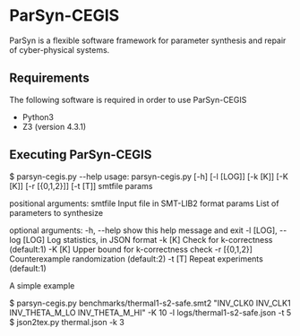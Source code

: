 # ParSyn-CEGIS

ParSyn is a flexible software framework for parameter synthesis and repair of cyber-physical systems.

## Requirements

The following software is required in order to use ParSyn-CEGIS

* Python3
* Z3 (version 4.3.1)

## Executing ParSyn-CEGIS

$ parsyn-cegis.py --help
usage: parsyn-cegis.py [-h] [-l [LOG]] [-k [K]] [-K [K]] [-r [{0,1,2}]]
                       [-t [T]]
                       smtfile params

positional arguments:
  smtfile               Input file in SMT-LIB2 format
  params                List of parameters to synthesize

optional arguments:
  -h, --help            show this help message and exit
  -l [LOG], --log [LOG]
                        Log statistics, in JSON format
  -k [K]                Check for k-correctness (default:1)
  -K [K]                Upper bound for k-correctness check
  -r [{0,1,2}]          Counterexample randomization (default:2)
  -t [T]                Repeat experiments (default:1)


A simple example

$ parsyn-cegis.py benchmarks/thermal1-s2-safe.smt2 "INV_CLK0 INV_CLK1 INV_THETA_M_LO INV_THETA_M_HI" -K 10 -l logs/thermal1-s2-safe.json -t 5
$ json2tex.py thermal.json -k 3
